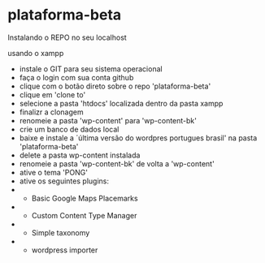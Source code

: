 plataforma-beta
===============

Instalando o REPO no seu localhost

usando o xampp

- instale o GIT para seu sistema operacional
- faça o login com sua conta github
- clique com o botão direto sobre o repo 'plataforma-beta'
- clique em 'clone to'
- selecione a pasta 'htdocs' localizada dentro da pasta xampp
- finalizr a clonagem
- renomeie a pasta 'wp-content' para 'wp-content-bk'
- crie um banco de dados local
- baixe e instale a ´última versão do wordpres portugues brasil' na pasta 'plataforma-beta'
- delete a pasta wp-content instalada
- renomeie a pasta 'wp-content-bk' de volta a 'wp-content'
- ative o tema 'PONG'
- ative os seguintes plugins:
- - Basic Google Maps Placemarks
- - Custom Content Type Manager
- - Simple taxonomy
- - wordpress importer
